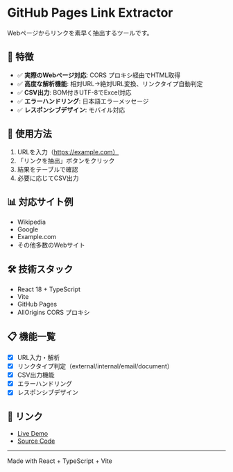 # GitHub Pages Link Extractor

Webページからリンクを素早く抽出するツールです。

## 🌟 特徴

- ✅ **実際のWebページ対応**: CORS プロキシ経由でHTML取得
- ✅ **高度な解析機能**: 相対URL→絶対URL変換、リンクタイプ自動判定
- ✅ **CSV出力**: BOM付きUTF-8でExcel対応
- ✅ **エラーハンドリング**: 日本語エラーメッセージ
- ✅ **レスポンシブデザイン**: モバイル対応

## 🚀 使用方法

1. URLを入力（https://example.com）
2. 「リンクを抽出」ボタンをクリック
3. 結果をテーブルで確認
4. 必要に応じてCSV出力

## 📊 対応サイト例

- Wikipedia
- Google
- Example.com
- その他多数のWebサイト

## 🛠️ 技術スタック

- React 18 + TypeScript
- Vite
- GitHub Pages
- AllOrigins CORS プロキシ

## 📋 機能一覧

- [x] URL入力・解析
- [x] リンクタイプ判定（external/internal/email/document）
- [x] CSV出力機能
- [x] エラーハンドリング
- [x] レスポンシブデザイン

## 🔗 リンク

- [Live Demo](https://your-username.github.io/github-pages-link-extractor/)
- [Source Code](https://github.com/your-username/github-pages-link-extractor)

---

Made with React + TypeScript + Vite

